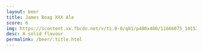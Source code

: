 ```yaml
---
layout: beer
title: James Boag XXX Ale
score: 6
img: https://scontent.xx.fbcdn.net/v/t1.0-0/q81/p480x480/11666075_10153438034333745_2014329694046827935_n.jpg?oh=6befeee2435f57f84669e61fe68e6ce1&oe=58D13AB2
desc: A solid flavour
permalink: /beer/:title.html
---
```

